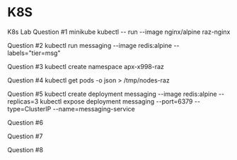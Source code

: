 # K8S
K8s Lab
Question #1 
minikube kubectl -- run --image nginx/alpine raz-nginx

Question #2
kubectl run messaging --image redis:alpine --labels="tier=msg"

Question #3
kubectl create namespace apx-x998-raz

Question #4
kubectl get pods -o json > /tmp/nodes-raz

Question #5
kubectl create deployment messaging --image redis:alpine --replicas=3
kubectl expose deployment messaging --port=6379 --type=ClusterIP --name=messaging-service

Question #6


Question #7


Question #8
